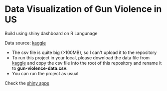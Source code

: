 # Data Visualization of Gun Violence in US
Build using shiny dashboard on R Langunage

Data source: [kaggle](https://www.kaggle.com/jameslko/gun-violence-data)

* The csv file is quite big (>100MB), so I can't upload it to the repository
* To run this project in your local, please download the data file from [kaggle](https://www.kaggle.com/jameslko/gun-violence-data) and copy the csv file into the root of this repository and rename it to **gun-violence-data.csv**.
* You can run the project as usual

Check the [shiny apps](https://danangan.shinyapps.io/gun-violence-us-dv/)